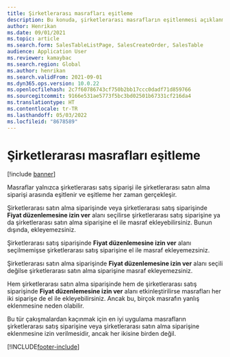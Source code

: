 ```yaml
---
title: Şirketlerarası masrafları eşitleme
description: Bu konuda, şirketlerarası masrafların eşitlenmesi açıklanmaktadır
author: Henrikan
ms.date: 09/01/2021
ms.topic: article
ms.search.form: SalesTableListPage, SalesCreateOrder, SalesTable
audience: Application User
ms.reviewer: kamaybac
ms.search.region: Global
ms.author: henrikan
ms.search.validFrom: 2021-09-01
ms.dyn365.ops.version: 10.0.22
ms.openlocfilehash: 2c7f60786743cf750b2bb17ccc0dadf71d859766
ms.sourcegitcommit: 9166e531ae5773f5bc3bd02501b67331cf216da4
ms.translationtype: HT
ms.contentlocale: tr-TR
ms.lasthandoff: 05/03/2022
ms.locfileid: "8678589"
---
```

# <a name="synchronize-intercompany-charges"></a>Şirketlerarası masrafları eşitleme

[!include [banner](../../includes/banner.md)]

Masraflar yalnızca şirketlerarası satış siparişi ile şirketlerarası satın alma siparişi arasında eşitlenir ve eşitleme her zaman gerçekleşir.

Şirketlerarası satın alma siparişinde veya şirketlerarası satış siparişinde **Fiyat düzenlemesine izin ver** alanı seçilirse şirketlerarası satış siparişine ya da şirketlerarası satın alma siparişine el ile masraf ekleyebilirsiniz. Bunun dışında, ekleyemezsiniz.

Şirketlerarası satış siparişinde **Fiyat düzenlemesine izin ver** alanı seçilmemişse şirketlerarası satış siparişine el ile masraf ekleyemezsiniz.

Şirketlerarası satın alma siparişinde **Fiyat düzenlemesine izin ver** alanı seçili değilse şirketlerarası satın alma siparişine masraf ekleyemezsiniz.

Hem şirketlerarası satın alma siparişinde hem de şirketlerarası satış siparişinde **Fiyat düzenlemesine izin ver** alanı etkinleştirilirse masrafları her iki siparişe de el ile ekleyebilirsiniz. Ancak bu, birçok masrafın yanlış eklenmesine neden olabilir.

Bu tür çakışmalardan kaçınmak için en iyi uygulama masrafların şirketlerarası satış siparişine veya şirketlerarası satın alma siparişine eklenmesine izin verilmesidir, ancak her ikisine birden değil.

[!INCLUDE[footer-include](../../includes/footer-banner.md)]
